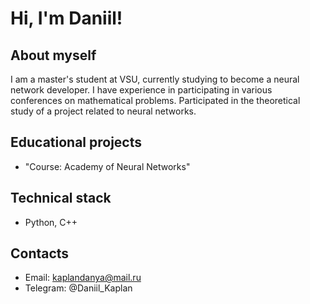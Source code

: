 # Hi, I'm Daniil!

## About myself
I am a master's student at VSU, currently studying to become a neural network developer. 
I have experience in participating in various conferences on mathematical problems.
Participated in the theoretical study of a project related to neural networks.

## Educational projects
- "Course: Academy of Neural Networks"

## Technical stack
- Python, C++

## Contacts
- Email: kaplandanya@mail.ru
- Telegram: @Daniil_Kaplan
